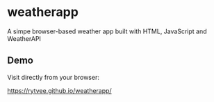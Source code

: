 # weatherapp

A simpe browser-based weather app built with HTML, JavaScript and WeatherAPI


## Demo

Visit directly from your browser:

https://rytvee.github.io/weatherapp/

